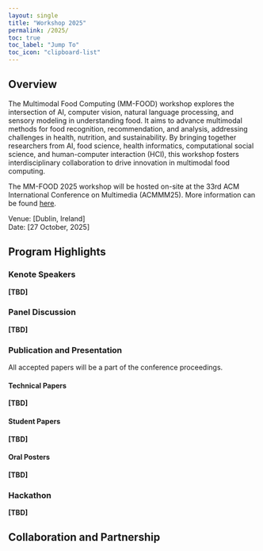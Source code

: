 ```yaml
---
layout: single
title: "Workshop 2025"
permalink: /2025/
toc: true
toc_label: "Jump To"
toc_icon: "clipboard-list"
---
```


## Overview
The Multimodal Food Computing (MM-FOOD) workshop explores the intersection of AI, computer vision, natural language processing, and sensory modeling in understanding food. It aims to advance multimodal methods for food recognition, recommendation, and analysis, addressing challenges in health, nutrition, and sustainability. By bringing together researchers from AI, food science, health informatics, computational social science, and human-computer interaction (HCI), this workshop fosters interdisciplinary collaboration to drive innovation in multimodal food computing.


The MM-FOOD 2025 workshop will be hosted on-site at the 33rd ACM International Conference on Multimedia (ACMMM25). More information can be found <a href="https://acmmm2025.org/workshop/" target="_blank"> here</a>.

<i class="fas fa-map-marker-alt"></i> Venue: [Dublin, Ireland]  
<i class="fas fa-calendar-alt"></i> Date: [27 October, 2025]


## Program Highlights

### Kenote Speakers
**[TBD]**

### Panel Discussion
**[TBD]**

### Publication and Presentation 
All accepted papers will be a part of the conference proceedings.

#### Technical Papers
**[TBD]**

#### Student Papers
**[TBD]**

#### Oral Posters
**[TBD]**

### Hackathon
**[TBD]**


## Collaboration and Partnership